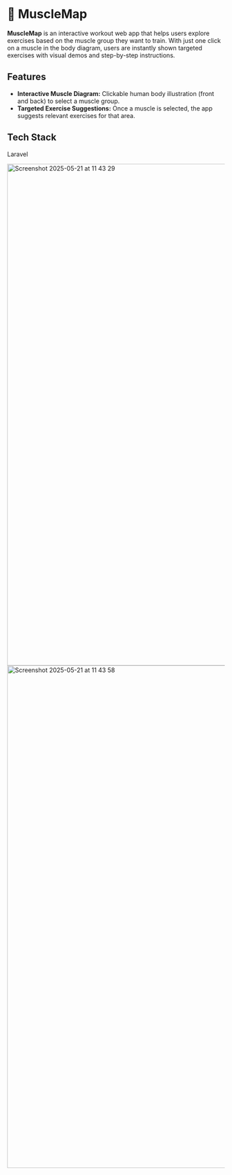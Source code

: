 # 💪 MuscleMap

**MuscleMap** is an interactive workout web app that helps users explore exercises based on the muscle group they want to train. With just one click on a muscle in the body diagram, users are instantly shown targeted exercises with visual demos and step-by-step instructions.

## Features

* **Interactive Muscle Diagram:** Clickable human body illustration (front and back) to select a muscle group.
* **Targeted Exercise Suggestions:** Once a muscle is selected, the app suggests relevant exercises for that area.



##  Tech Stack

Laravel


<img width="1162" alt="Screenshot 2025-05-21 at 11 43 29" src="https://github.com/user-attachments/assets/dacf80dc-c1c1-4ce0-a184-3e838af159a9" />
<img width="1164" alt="Screenshot 2025-05-21 at 11 43 58" src="https://github.com/user-attachments/assets/66d86a1b-7ccc-49d9-91ae-258fb03ac981" />
